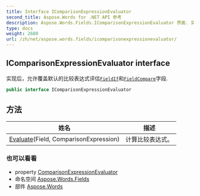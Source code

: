```yaml
---
title: Interface IComparisonExpressionEvaluator
second_title: Aspose.Words for .NET API 参考
description: Aspose.Words.Fields.IComparisonExpressionEvaluator 界面. 实现后允许覆盖默认的比较表达式评估FieldIf和FieldCompare字段.
type: docs
weight: 2680
url: /zh/net/aspose.words.fields/icomparisonexpressionevaluator/
---
```

## IComparisonExpressionEvaluator interface

实现后，允许覆盖默认的比较表达式评估[`FieldIf`](../fieldif/)和[`FieldCompare`](../fieldcompare/)字段.

```csharp
public interface IComparisonExpressionEvaluator
```

## 方法

| 姓名 | 描述 |
| --- | --- |
| [Evaluate](../../aspose.words.fields/icomparisonexpressionevaluator/evaluate/)(Field, ComparisonExpression) | 计算比较表达式。 |

### 也可以看看

* property [ComparisonExpressionEvaluator](../fieldoptions/comparisonexpressionevaluator/)
* 命名空间 [Aspose.Words.Fields](../../aspose.words.fields/)
* 部件 [Aspose.Words](../../)


